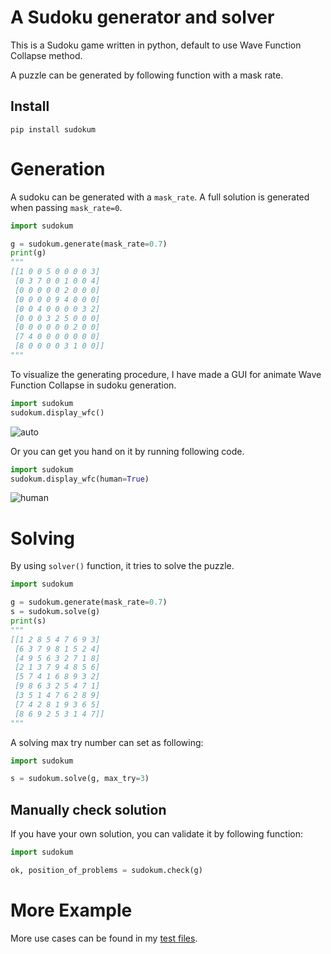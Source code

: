# A Sudoku generator and solver

This is a Sudoku game written in python, default to use Wave Function Collapse method.

A puzzle can be generated by following function with a mask rate.

## Install

```shell
pip install sudokum
```

# Generation

A sudoku can be generated with a `mask_rate`. A full solution is generated when passing `mask_rate=0`.

```python
import sudokum

g = sudokum.generate(mask_rate=0.7)
print(g)
"""
[[1 0 0 5 0 0 0 0 3]
 [0 3 7 0 0 1 0 0 4]
 [0 0 0 0 0 2 0 0 0]
 [0 0 0 0 9 4 0 0 0]
 [0 0 4 0 0 0 0 3 2]
 [0 0 0 3 2 5 0 0 0]
 [0 0 0 0 0 0 2 0 0]
 [7 4 0 0 0 0 0 0 0]
 [8 0 0 0 0 3 1 0 0]]
"""
```

To visualize the generating procedure, I have made a GUI for animate Wave Function Collapse in sudoku generation.

```python
import sudokum
sudokum.display_wfc()
```

![auto](https://github.com/MorvanZhou/sudoku/tree/main/demo/sudoku_auto.gif)

Or you can get you hand on it by running following code.

```python
import sudokum
sudokum.display_wfc(human=True)
```

![human](https://github.com/MorvanZhou/sudoku/tree/main/demo/sudoku_human.gif)

# Solving

By using `solver()` function, it tries to solve the puzzle.

```python
import sudokum

g = sudokum.generate(mask_rate=0.7)
s = sudokum.solve(g)
print(s)
"""
[[1 2 8 5 4 7 6 9 3]
 [6 3 7 9 8 1 5 2 4]
 [4 9 5 6 3 2 7 1 8]
 [2 1 3 7 9 4 8 5 6]
 [5 7 4 1 6 8 9 3 2]
 [9 8 6 3 2 5 4 7 1]
 [3 5 1 4 7 6 2 8 9]
 [7 4 2 8 1 9 3 6 5]
 [8 6 9 2 5 3 1 4 7]]
"""
```

A solving max try number can set as following:

```python
import sudokum

s = sudokum.solve(g, max_try=3)
```

## Manually check solution

If you have your own solution, you can validate it by following function:

```python
import sudokum

ok, position_of_problems = sudokum.check(g)
```

# More Example

More use cases can be found in my [test files](https://github.com/MorvanZhou/sudoku/tree/main/tests).
